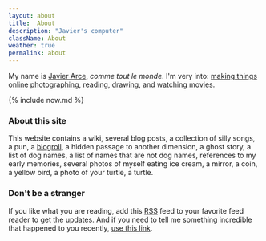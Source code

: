 ```yaml
---
layout: about
title:  About
description: "Javier's computer"
className: About
weather: true
permalink: about
---
```

My name is [Javier Arce](/me), <em>comme tout le monde</em>. I'm very into: [making things online](/projects)
[photographing](/photos), [reading](/books), [drawing](https://drawings.javierarce.com), and [watching movies](/movies).

{% include now.md %}

### About this site

This website contains a wiki, several blog posts, a collection of silly songs,
a pun, a [blogroll](/blogroll), a hidden passage to another dimension, a ghost story, a list of dog names,
a list of names that are not dog names, references to my early memories, several photos of
myself eating ice cream, a mirror, a coin, a yellow bird, a photo of your turtle, a
turtle.

### Don't be a stranger

If you like what you are reading, add this [RSS](/feed.xml) feed to your favorite feed reader to get the updates. And if you need to tell me something incredible that happened to you recently, [use this
link](https://javier.computer/contact).

